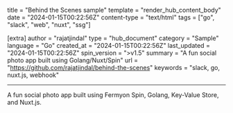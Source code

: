 title = "Behind the Scenes sample"
template = "render_hub_content_body"
date = "2024-01-15T00:22:56Z"
content-type = "text/html"
tags = ["go", "slack", "web", "nuxt", "ssg"]

[extra]
author = "rajatjindal"
type = "hub_document"
category = "Sample"
language = "Go"
created_at = "2024-01-15T00:22:56Z"
last_updated = "2024-01-15T00:22:56Z"
spin_version = ">v1.5"
summary =  "A fun social photo app built using Golang/Nuxt/Spin"
url = "https://github.com/rajatjindal/behind-the-scenes"
keywords = "slack, go, nuxt.js, webhook"

---

A fun social photo app built using Fermyon Spin, Golang, Key-Value Store, and Nuxt.js. 
